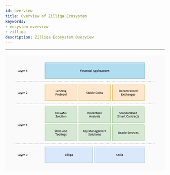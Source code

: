 ```yaml
---
id: overview
title: Overview of Zilliqa Ecosystem
keywords: 
- eocystem overview
- zilliqa
description: Zilliqa Ecosystem Overview
---
```


---
![Technical Stack](../../img/basics/technical-stack.png)